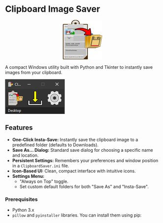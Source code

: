 # Clipboard Image Saver

<p align="center">
  <img src="docs/Ico_ClipboardImageSaverApp.png" alt="Application Icon" width="128"/>
</p>

A compact Windows utility built with Python and Tkinter to instantly save images from your clipboard.

![Application Screenshot](docs/app_screenshot.png)

## Features

-   **One-Click Insta-Save:** Instantly save the clipboard image to a predefined folder (defaults to Downloads).
-   **Save As... Dialog:** Standard save dialog for choosing a specific name and location.
-   **Persistent Settings:** Remembers your preferences and window position in a `ClipboardSaver.ini` file.
-   **Icon-Based UI:** Clean, compact interface with intuitive icons.
-   **Settings Menu:**
    -   "Always on Top" toggle.
    -   Set custom default folders for both "Save As" and "Insta-Save".

### Prerequisites
- Python 3.x
- `pillow` and `pyinstaller` libraries. You can install them using pip: